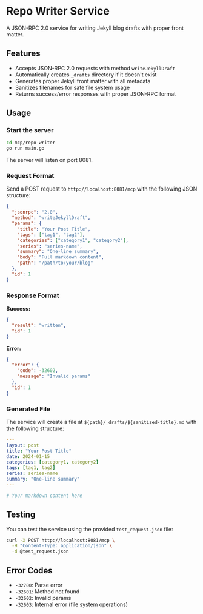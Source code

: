 # Repo Writer Service

A JSON-RPC 2.0 service for writing Jekyll blog drafts with proper front matter.

## Features

- Accepts JSON-RPC 2.0 requests with method `writeJekyllDraft`
- Automatically creates `_drafts` directory if it doesn't exist
- Generates proper Jekyll front matter with all metadata
- Sanitizes filenames for safe file system usage
- Returns success/error responses with proper JSON-RPC format

## Usage

### Start the server

```bash
cd mcp/repo-writer
go run main.go
```

The server will listen on port 8081.

### Request Format

Send a POST request to `http://localhost:8081/mcp` with the following JSON structure:

```json
{
  "jsonrpc": "2.0",
  "method": "writeJekyllDraft",
  "params": {
    "title": "Your Post Title",
    "tags": ["tag1", "tag2"],
    "categories": ["category1", "category2"],
    "series": "series-name",
    "summary": "One-line summary",
    "body": "Full markdown content",
    "path": "/path/to/your/blog"
  },
  "id": 1
}
```

### Response Format

**Success:**
```json
{
  "result": "written",
  "id": 1
}
```

**Error:**
```json
{
  "error": {
    "code": -32602,
    "message": "Invalid params"
  },
  "id": 1
}
```

### Generated File

The service will create a file at `${path}/_drafts/${sanitized-title}.md` with the following structure:

```yaml
---
layout: post
title: "Your Post Title"
date: 2024-01-15
categories: [category1, category2]
tags: [tag1, tag2]
series: series-name
summary: "One-line summary"
---

# Your markdown content here
```

## Testing

You can test the service using the provided `test_request.json` file:

```bash
curl -X POST http://localhost:8081/mcp \
  -H "Content-Type: application/json" \
  -d @test_request.json
```

## Error Codes

- `-32700`: Parse error
- `-32601`: Method not found
- `-32602`: Invalid params
- `-32603`: Internal error (file system operations) 